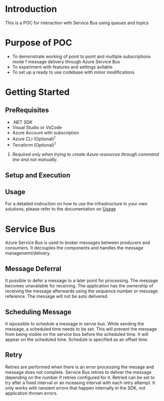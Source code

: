 # Introduction
This is a POC for interaction with Service Bus using queues and topics

# Purpose of POC
- To demonstrate working of point to point and multiple subscriptions mode f message delivery through Azure Service Bus
- To experiment with features and settings avilable
- To set up a ready to use codebase with minor modificaitons

# Getting Started
## PreRequisites
- .NET SDK
- Visual Studio or VsCode
- Azure Account with subscription
- Azure CLI (Optional)<sup>1</sup>
- Terraform (Optional)<sup>1</sup>


1. *Required only when trying to create Azure resources through command line and not manually.*
## Setup and Execution

## Usage
For a detailed instruction on how to use the infrastructure in your own solutions, please refer to the documentation on [Usage](/ServiceBusRetry/Azure.Core/usage.md)


# Service Bus
Azure Service Bus is used to broker messages between producers and consumers. It decouples the components and handles the message managenemt/delivery.

## Message Deferral
It possible to defer a message to a later point for processing. The message becomes unavailable for receiving. The application has the ownership of receiving the message afterwards using the sequence number or message reference. The message will not be auto delivered.

## Scheduling Message
It ispossible to schedule a message in servie bus. While sending the message, a scheduled time needs to be set. This will prevent the message from being visible on the service bus before the scheduled time. It will appear on the scheduled time. Schedule is specified as an offset time.

## Retry
Retries are performed when there is an error processing the mesage and message does not complete. Service Bus retries to deliver the message depending on the number if retries configured for it. Retried can be set to try after a fixed interval or an inceasing interval with each retry attempt.
It only works with ransient errors that happen internally in the SDK, not application thrown errors.  